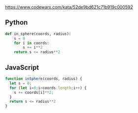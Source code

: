 https://www.codewars.com/kata/52de9bd621c71b919c000592

## Python
```python
def in_sphere(coords, radius):
    s = 0
    for i in coords:
        s += i**2
    return s <= radius**2
```

## JavaScript
```js
function inSphere(coords, radius) {
  let s = 0;
  for (let i=0;i<coords.length;i++) {
    s += coords[i]**2;
  }
  return s <= radius**2
}
```